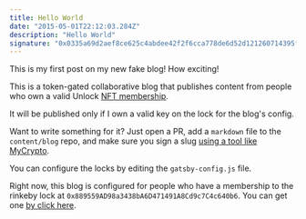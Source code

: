 ```yaml
---
title: Hello World
date: "2015-05-01T22:12:03.284Z"
description: "Hello World"
signature: "0x0335a69d2aef8ce625c4abdee42f2f6cca778de6d52d121260714395f63b64fb2ca6ceea8ffabff93a65736725ceed01d76c77e1785aaad6961c472584ff86881c"
---
```


This is my first post on my new fake blog! How exciting!

This is a token-gated collaborative blog that publishes content from people who own a valid Unlock [NFT membership](https://unlock-protocol.com/).

It will be published only if I own a valid key on the lock for the blog's config.

Want to write something for it? Just open a PR, add a `markdown` file to the `content/blog` repo, and make sure you sign a slug [using a tool like MyCrypto](https://app.mycrypto.com/sign-message).

You can configure the locks by editing the `gatsby-config.js` file.

Right now, this blog is configured for people who have a membership to the rinkeby lock at `0x889559AD98a3438bA6D471491A8Cd9c7C4c640b6`. You can get one [by click here](https://app.unlock-protocol.com/checkout?redirectUri=https%3A%2F%2Ftokengatedpublishingmain.gatsbyjs.io%2F&paywallConfig=%7B%22locks%22%3A%7B%220x889559AD98a3438bA6D471491A8Cd9c7C4c640b6%22%3A%7B%22network%22%3A4%7D%7D%2C%22pessimistic%22%3Atrue%2C%22persistentCheckout%22%3Atrue%2C%22icon%22%3A%22https%3A%2F%2Flocksmith.unlock-protocol.com%2Flock%2F0x889559AD98a3438bA6D471491A8Cd9c7C4c640b6%2Ficon%22%7D).
